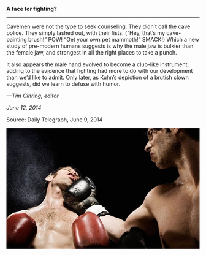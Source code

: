 **A face for fighting?**

****

Cavemen were not the type to seek counseling. They didn’t call the cave police. They simply lashed out, with their fists. (“Hey, that’s my cave-painting brush!” POW! “Get your own pet mammoth!” SMACK!) Which a new study of pre-modern humans suggests is why the male jaw is bulkier than the female jaw, and strongest in all the right places to take a punch.

It also appears the male hand evolved to become a club-like instrument, adding to the evidence that fighting had more to do with our development than we’d like to admit. Only later, as Kuhn’s depiction of a brutish clown suggests, did we learn to defuse with humor.

*—Tim Gihring, editor*

*June 12, 2014*

Source: Daily Telegraph, June 9, 2014

![](../images/14-06-12_L2013.114.1_FightFaceEDIT-1.jpg)
